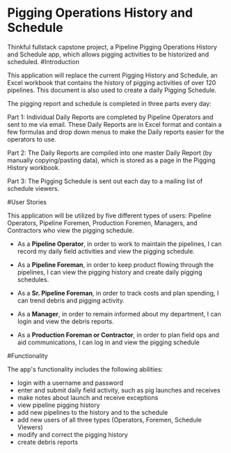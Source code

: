 # Pigging Operations History and Schedule
Thinkful fullstack capstone project, a Pipeline Pigging Operations History and Schedule app, which allows pigging activities to be historized and scheduled.
#Introduction

This application will replace the current Pigging History and Schedule, an Excel workbook that contains the history of pigging activities of over 120 pipelines. This document is also used to create a daily Pigging Schedule.

The pigging report and schedule is completed in three parts every day:

Part 1: Individual Daily Reports are completed by Pipeline Operators and sent to me via email. These Daily Reports are in Excel format and contain a few formulas and drop down menus to make the Daily reports easier for the operators to use.

Part 2: The Daily Reports are compiled into one master Daily Report (by manually copying/pasting data), which is stored as a page in the Pigging History workbook.

Part 3: The Pigging Schedule is sent out each day to a mailing list of schedule viewers.


#User Stories

This application will be utilized by five different types of users: Pipeline Operators,  Pipeline Foremen, Production Foremen, Managers, and Contractors who view the pigging schedule.

- As a <b>Pipeline Operator</b>, in order to work to maintain the pipelines, I can record my daily field activities and view the pigging schedule.

- As a <b>Pipeline Foreman</b>, in order to keep product flowing through the pipelines, I can view the pigging history and create daily pigging schedules.

- As a <b>Sr. Pipeline Foreman</b>, in order to track costs and plan spending, I can trend debris and pigging activity.

- As a <b>Manager</b>, in order to remain informed about my department, I can login and view the debris reports.

- As a <b>Production Foreman or Contractor</b>, in order to plan field ops and aid communications, I can log in and view the pigging schedule


#Functionality

The app's functionality includes the following abilities:

- login with a username and password
- enter and submit daily field activity, such as pig launches and receives
- make notes about launch and receive exceptions
- view pipeline pigging history
- add new pipelines to the history and to the schedule
- add new users of all three types (Operators, Foremen, Schedule Viewers)
- modify and correct the pigging history
- create debris reports
